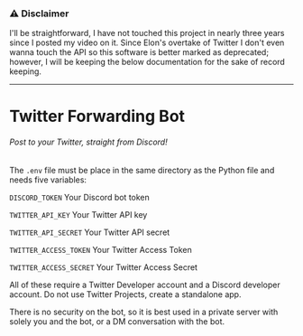 ### ⚠️ Disclaimer
I'll be straightforward, I have not touched this project in nearly three years since I posted my video on it.
Since Elon's overtake of Twitter I don't even wanna touch the API so this software is better marked as
deprecated; however, I will be keeping the below documentation for the sake of record keeping.

- - -

# Twitter Forwarding Bot
###### Post to your Twitter, straight from Discord!

The `.env` file must be place in the same directory as the Python file
and needs five variables:

`DISCORD_TOKEN` Your Discord bot token

`TWITTER_API_KEY` Your Twitter API key

`TWITTER_API_SECRET` Your Twitter API secret

`TWITTER_ACCESS_TOKEN` Your Twitter Access Token

`TWITTER_ACCESS_SECRET` Your Twitter Access Secret 
 
All of these require a Twitter Developer account and a Discord developer 
account. Do not use Twitter Projects, create a standalone app. 
 
There is no security on the bot, so it is best used in a private server 
with solely you and the bot, or a DM conversation with the bot. 

